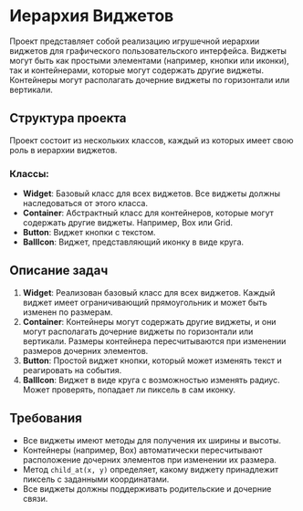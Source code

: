# Иерархия Виджетов

Проект представляет собой реализацию игрушечной иерархии виджетов для графического пользовательского интерфейса. Виджеты могут быть как простыми элементами (например, кнопки или иконки), так и контейнерами, которые могут содержать другие виджеты. Контейнеры могут располагать дочерние виджеты по горизонтали или вертикали.

## Структура проекта

Проект состоит из нескольких классов, каждый из которых имеет свою роль в иерархии виджетов.

### Классы:

- **Widget**: Базовый класс для всех виджетов. Все виджеты должны наследоваться от этого класса.
- **Container**: Абстрактный класс для контейнеров, которые могут содержать другие виджеты. Например, Box или Grid.
- **Button**: Виджет кнопки с текстом.
- **BallIcon**: Виджет, представляющий иконку в виде круга.

## Описание задач

1. **Widget**: Реализован базовый класс для всех виджетов. Каждый виджет имеет ограничивающий прямоугольник и может быть изменен по размерам.
2. **Container**: Контейнеры могут содержать другие виджеты, и они могут располагать дочерние виджеты по горизонтали или вертикали. Размеры контейнера пересчитываются при изменении размеров дочерних элементов.
3. **Button**: Простой виджет кнопки, который может изменять текст и реагировать на события.
4. **BallIcon**: Виджет в виде круга с возможностью изменять радиус. Может проверять, попадает ли пиксель в сам иконку.


## Требования

- Все виджеты имеют методы для получения их ширины и высоты.
- Контейнеры (например, Box) автоматически пересчитывают расположение дочерних элементов при изменении их размера.
- Метод `child_at(x, y)` определяет, какому виджету принадлежит пиксель с заданными координатами.
- Все виджеты должны поддерживать родительские и дочерние связи.


